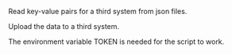 Read key-value pairs for a third system from json files.

Upload the data to a third system.

The environment variable TOKEN is needed for the script to work.